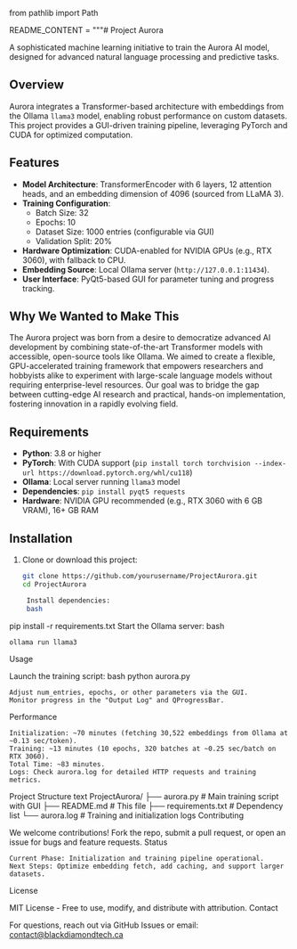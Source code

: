 from pathlib import Path

README_CONTENT = """# Project Aurora

A sophisticated machine learning initiative to train the Aurora AI model, designed for advanced natural language processing and predictive tasks.

## Overview
Aurora integrates a Transformer-based architecture with embeddings from the Ollama `llama3` model, enabling robust performance on custom datasets. This project provides a GUI-driven training pipeline, leveraging PyTorch and CUDA for optimized computation.

## Features
- **Model Architecture**: TransformerEncoder with 6 layers, 12 attention heads, and an embedding dimension of 4096 (sourced from LLaMA 3).
- **Training Configuration**:
  - Batch Size: 32
  - Epochs: 10
  - Dataset Size: 1000 entries (configurable via GUI)
  - Validation Split: 20%
- **Hardware Optimization**: CUDA-enabled for NVIDIA GPUs (e.g., RTX 3060), with fallback to CPU.
- **Embedding Source**: Local Ollama server (`http://127.0.0.1:11434`).
- **User Interface**: PyQt5-based GUI for parameter tuning and progress tracking.

## Why We Wanted to Make This
The Aurora project was born from a desire to democratize advanced AI development by combining state-of-the-art Transformer models with accessible, open-source tools like Ollama. We aimed to create a flexible, GPU-accelerated training framework that empowers researchers and hobbyists alike to experiment with large-scale language models without requiring enterprise-level resources. Our goal was to bridge the gap between cutting-edge AI research and practical, hands-on implementation, fostering innovation in a rapidly evolving field.

## Requirements
- **Python**: 3.8 or higher
- **PyTorch**: With CUDA support (`pip install torch torchvision --index-url https://download.pytorch.org/whl/cu118`)
- **Ollama**: Local server running `llama3` model
- **Dependencies**: `pip install pyqt5 requests`
- **Hardware**: NVIDIA GPU recommended (e.g., RTX 3060 with 6 GB VRAM), 16+ GB RAM

## Installation
1. Clone or download this project:
   ```bash
   git clone https://github.com/yourusername/ProjectAurora.git
   cd ProjectAurora

    Install dependencies:
    bash

pip install -r requirements.txt
Start the Ollama server:
bash

    ollama run llama3

Usage

Launch the training script:
bash
python aurora.py

    Adjust num_entries, epochs, or other parameters via the GUI.
    Monitor progress in the "Output Log" and QProgressBar.

Performance

    Initialization: ~70 minutes (fetching 30,522 embeddings from Ollama at ~0.13 sec/token).
    Training: ~13 minutes (10 epochs, 320 batches at ~0.25 sec/batch on RTX 3060).
    Total Time: ~83 minutes.
    Logs: Check aurora.log for detailed HTTP requests and training metrics.

Project Structure
text
ProjectAurora/
├── aurora.py        # Main training script with GUI
├── README.md       # This file
├── requirements.txt # Dependency list
└── aurora.log      # Training and initialization logs
Contributing

We welcome contributions! Fork the repo, submit a pull request, or open an issue for bugs and feature requests.
Status

    Current Phase: Initialization and training pipeline operational.
    Next Steps: Optimize embedding fetch, add caching, and support larger datasets.

License

MIT License - Free to use, modify, and distribute with attribution.
Contact

For questions, reach out via GitHub Issues or email: contact@blackdiamondtech.ca
